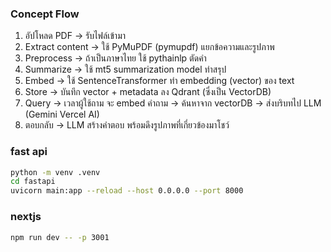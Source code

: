 ### Concept Flow
1. อัปโหลด PDF → รับไฟล์เข้ามา
2. Extract content → ใช้ PyMuPDF (pymupdf) แยกข้อความและรูปภาพ
3. Preprocess → ถ้าเป็นภาษาไทย ใช้ pythainlp ตัดคำ
4. Summarize → ใช้ mt5 summarization model ทำสรุป
5. Embed → ใช้ SentenceTransformer ทำ embedding (vector) ของ text
6. Store → บันทึก vector + metadata ลง Qdrant (ซึ่งเป็น VectorDB)
7. Query → เวลาผู้ใช้ถาม จะ embed คำถาม → ค้นหาจาก vectorDB → ส่งบริบทไป LLM (Gemini Vercel AI)
8. ตอบกลับ → LLM สร้างคำตอบ พร้อมดึงรูปภาพที่เกี่ยวข้องมาโชว์

### fast api
```bash
python -m venv .venv
cd fastapi
uvicorn main:app --reload --host 0.0.0.0 --port 8000
```
### nextjs
```bash
npm run dev -- -p 3001
```
